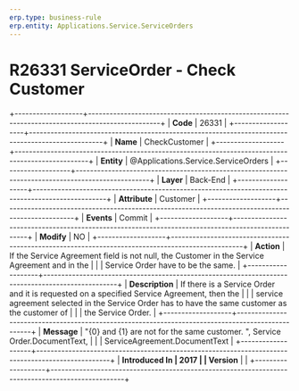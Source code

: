 ```yaml
---
erp.type: business-rule
erp.entity: Applications.Service.ServiceOrders
---
```


# R26331 ServiceOrder - Check Customer
+-------------------+--------------------------------------------------------------------------------------------------+
| **Code**          | 26331                                                                                            |
+-------------------+--------------------------------------------------------------------------------------------------+
| **Name**          | CheckCustomer                                                                                    |
+-------------------+--------------------------------------------------------------------------------------------------+
| **Entity**        | @Applications.Service.ServiceOrders                                                                                     |
+-------------------+--------------------------------------------------------------------------------------------------+
| **Layer**         | Back-End                                                                                         |
+-------------------+--------------------------------------------------------------------------------------------------+
| **Attribute**     | Customer                                                                                         |
+-------------------+--------------------------------------------------------------------------------------------------+
| **Events**        | Commit                                                                                           |
+-------------------+--------------------------------------------------------------------------------------------------+
| **Modify**        | NO                                                                                               |
+-------------------+--------------------------------------------------------------------------------------------------+
| **Action**        | If the Service Agreement field is not null, the Customer in the Service Agreement and in the     |
|                   | Service Order have to be the same.                                                               |
+-------------------+--------------------------------------------------------------------------------------------------+
| **Description**   | If there is a Service Order and it is requested on a specified Service Agreement, then the       |
|                   | service agreement selected in the Service Order has to have the same customer as the customer of |
|                   | the Service Order.                                                                               |
+-------------------+--------------------------------------------------------------------------------------------------+
| **Message**       | \"{0} and {1} are not for the same customer. \", Service Order.DocumentText,                     |
|                   | ServiceAgreement.DocumentText                                                                    |
+-------------------+--------------------------------------------------------------------------------------------------+
| **Introduced In   | 2017                                                                                             |
| Version**         |                                                                                                  |
+-------------------+--------------------------------------------------------------------------------------------------+

  

  

  
